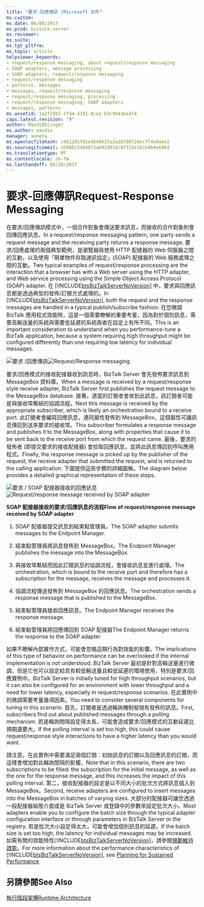 ```yaml
---
title: "要求-回應傳訊 |Microsoft 文件"
ms.custom: 
ms.date: 06/08/2017
ms.prod: biztalk-server
ms.reviewer: 
ms.suite: 
ms.tgt_pltfrm: 
ms.topic: article
helpviewer_keywords:
- request/response messaging, about request/response messaging
- SOAP adapters, message processing
- SOAP adapters, request/response messaging
- request/response messaging
- patterns, messages
- messages, request/response messaging
- request/response messaging, processing
- request/response messaging, SOAP adapters
- messages, patterns
ms.assetid: 1a2f79b5-1f44-4191-8ce1-b3c9043be4f4
caps.latest.revision: "9"
author: MandiOhlinger
ms.author: mandia
manager: anneta
ms.openlocfilehash: cd612d5f41e4648625a2a28398f20ecf74e0a4e2
ms.sourcegitcommit: cb908c540d8f1a692d01dc8f313e16cb4b4e696d
ms.translationtype: MT
ms.contentlocale: zh-TW
ms.lasthandoff: 09/20/2017
---
```

# <a name="request-response-messaging"></a><span data-ttu-id="84b1e-102">要求-回應傳訊</span><span class="sxs-lookup"><span data-stu-id="84b1e-102">Request-Response Messaging</span></span>
<span data-ttu-id="84b1e-103">在要求/回應傳訊模式中，一個合作對象會傳送要求訊息，而接收的合作對象則會回傳回應訊息。</span><span class="sxs-lookup"><span data-stu-id="84b1e-103">In a request/response messaging pattern, one party sends a request message and the receiving party returns a response message.</span></span> <span data-ttu-id="84b1e-104">要求/回應處理的兩個典型範例，是瀏覽器與使用 HTTP 配接器的 Web 伺服器之間的互動，以及使用「簡單物件存取通訊協定」(SOAP) 配接器的 Web 服務處理之間的互動。</span><span class="sxs-lookup"><span data-stu-id="84b1e-104">Two typical examples of request/response processing are the interaction that a browser has with a Web server using the HTTP adapter, and Web service processing using the Simple Object Access Protocol (SOAP) adapter.</span></span> <span data-ttu-id="84b1e-105">在 [!INCLUDE[btsBizTalkServerNoVersion](../includes/btsbiztalkservernoversion-md.md)] 中，要求與回應訊息都是透過典型的發佈/訂閱方式處理的。</span><span class="sxs-lookup"><span data-stu-id="84b1e-105">In [!INCLUDE[btsBizTalkServerNoVersion](../includes/btsbiztalkservernoversion-md.md)], both the request and the response messages are handled in a typical publish/subscribe fashion.</span></span> <span data-ttu-id="84b1e-106">在您微調 BizTalk 應用程式效能時，這是一個需要瞭解的重要考量，因為對於個別訊息，需要高輸送量的系統與需要低延遲的系統兩者在設定上有所不同。</span><span class="sxs-lookup"><span data-stu-id="84b1e-106">This is an important consideration to understand when you performance-tune a BizTalk application, because a system requiring high throughput might be configured differently than one requiring low latency for individual messages.</span></span>  
  
 <span data-ttu-id="84b1e-107">![要求 &#47;回應傳訊](../core/media/arch-request-response-1.gif "arch_request-回應-1")</span><span class="sxs-lookup"><span data-stu-id="84b1e-107">![Request&#47;Response messaging](../core/media/arch-request-response-1.gif "arch_request-response-1")</span></span>  
  
 <span data-ttu-id="84b1e-108">要求/回應模式的接收配接器收到訊息時，BizTalk Server 會先發佈要求訊息到 MessageBox 資料庫。</span><span class="sxs-lookup"><span data-stu-id="84b1e-108">When a message is received by a request/response style receive adapter, BizTalk Server first publishes the request message to the MessageBox database.</span></span> <span data-ttu-id="84b1e-109">接著，適當的訂閱者會收到此訊息，該訂閱者可能是與接收埠繫結的協調流程。</span><span class="sxs-lookup"><span data-stu-id="84b1e-109">Next this message is received by the appropriate subscriber, which is likely an orchestration bound to a receive port.</span></span> <span data-ttu-id="84b1e-110">此訂閱者會編寫回應訊息，連同屬性發佈到 MessageBox，這個屬性可讓訊息傳回到送來要求的接收埠。</span><span class="sxs-lookup"><span data-stu-id="84b1e-110">This subscriber formulates a response message and publishes it to the MessageBox, along with properties that cause it to be sent back to the receive port from which the request came.</span></span> <span data-ttu-id="84b1e-111">最後，要求的發佈者 (即提交要求的接收配接器) 會拾取回應訊息，並將此訊息傳回到呼叫應用程式。</span><span class="sxs-lookup"><span data-stu-id="84b1e-111">Finally, the response message is picked up by the publisher of the request, the receive adapter that submitted the request, and is returned to the calling application.</span></span> <span data-ttu-id="84b1e-112">下圖提供這些步驟的詳細圖解。</span><span class="sxs-lookup"><span data-stu-id="84b1e-112">The diagram below provides a detailed graphical representation of these steps.</span></span>  
  
 <span data-ttu-id="84b1e-113">![要求 &#47; SOAP 配接器接收的回應訊息](../core/media/arch-request-response-2.gif "arch_request-回應-2")</span><span class="sxs-lookup"><span data-stu-id="84b1e-113">![Request&#47;response message received by SOAP adapter](../core/media/arch-request-response-2.gif "arch_request-response-2")</span></span>  
  
 <span data-ttu-id="84b1e-114">**SOAP 配接器接收的要求/回應訊息的流程**</span><span class="sxs-lookup"><span data-stu-id="84b1e-114">**Flow of request/response message received by SOAP adapter**</span></span>  
  
1.  <span data-ttu-id="84b1e-115">SOAP 配接器提交訊息到結束點管理員。</span><span class="sxs-lookup"><span data-stu-id="84b1e-115">The SOAP adapter submits messages to the Endpoint Manager.</span></span>  
  
2.  <span data-ttu-id="84b1e-116">結束點管理員將訊息發佈到 MessageBox。</span><span class="sxs-lookup"><span data-stu-id="84b1e-116">The Endpoint Manager publishes the message into the MessageBox.</span></span>  
  
3.  <span data-ttu-id="84b1e-117">與接收埠繫結而因此訂閱訊息的協調流程，會接收訊息並進行處理。</span><span class="sxs-lookup"><span data-stu-id="84b1e-117">The orchestration, which is bound to the receive port and therefore has a subscription for the message, receives the message and processes it.</span></span>  
  
4.  <span data-ttu-id="84b1e-118">協調流程傳送發佈到 MessageBox 的回應訊息。</span><span class="sxs-lookup"><span data-stu-id="84b1e-118">The orchestration sends a response message that is published to the MessageBox.</span></span>  
  
5.  <span data-ttu-id="84b1e-119">結束點管理員接收回應訊息。</span><span class="sxs-lookup"><span data-stu-id="84b1e-119">The Endpoint Manager receives the response message.</span></span>  
  
6.  <span data-ttu-id="84b1e-120">結束點管理員將回應傳回到 SOAP 配接器</span><span class="sxs-lookup"><span data-stu-id="84b1e-120">The Endpoint Manager returns the response to the SOAP adapter</span></span>  
  
 <span data-ttu-id="84b1e-121">如果不瞭解內部實作方式，可能會忽略這類行為對效能的影響。</span><span class="sxs-lookup"><span data-stu-id="84b1e-121">The implications of this type of behavior on performance can be overlooked if the internal implementation is not understood.</span></span> <span data-ttu-id="84b1e-122">BizTalk Server 最初是針對高輸送量進行微調，但是它也可以設定給具有較低輸送量且較低延遲的環境使用，特別是要求/回應實例中。</span><span class="sxs-lookup"><span data-stu-id="84b1e-122">BizTalk Server is initially tuned for high throughput scenarios, but it can also be configured for an environment with lower throughput and a need for lower latency, especially in request/response scenarios.</span></span> <span data-ttu-id="84b1e-123">在此實例中的微調需要考量幾項因素。</span><span class="sxs-lookup"><span data-stu-id="84b1e-123">You need to consider several components for tuning in this scenario.</span></span> <span data-ttu-id="84b1e-124">首先，訂閱者是透過輪詢機制發現有發佈的訊息。</span><span class="sxs-lookup"><span data-stu-id="84b1e-124">First, subscribers find out about published messages through a polling mechanism.</span></span> <span data-ttu-id="84b1e-125">若是輪詢間隔設定得太長，可能會造成要求/回應模式的互動延遲比預期還要大。</span><span class="sxs-lookup"><span data-stu-id="84b1e-125">If the polling interval is set too high, this could cause request/response style interactions to have a higher latency than you would want.</span></span>  
  
 <span data-ttu-id="84b1e-126">請注意，在此實例中需要滿足兩個訂閱：初始訊息的訂閱以及回應訊息的訂閱，而這樣會增加對此輪詢間隔的影響。</span><span class="sxs-lookup"><span data-stu-id="84b1e-126">Note that in this scenario, there are two subscriptions to be filled: the subscription for the initial message, as well as the one for the response message, and this increases the impact of this polling interval.</span></span> <span data-ttu-id="84b1e-127">第二，接收配接器的設定是以不同大小的批次方式將訊息插入到 MessageBox。</span><span class="sxs-lookup"><span data-stu-id="84b1e-127">Second, receive adapters are configured to insert messages into the MessageBox in batches of varying sizes.</span></span> <span data-ttu-id="84b1e-128">大部分的配接器可讓您透過一般配接器組態介面或是 BizTalk Server 或登錄中的參數來設定批次大小。</span><span class="sxs-lookup"><span data-stu-id="84b1e-128">Most adapters enable you to configure the batch size through the typical adapter configuration interface or through parameters in BizTalk Server or the registry.</span></span> <span data-ttu-id="84b1e-129">若是批次大小設定得太大，可能會增加個別訊息的延遲。</span><span class="sxs-lookup"><span data-stu-id="84b1e-129">If the batch size is set too high, the latency for individual messages may be increased.</span></span> <span data-ttu-id="84b1e-130">如需有關的效能特性[!INCLUDE[btsBizTalkServerNoVersion](../includes/btsbiztalkservernoversion-md.md)]，請參閱[規劃維持效能](../core/planning-for-sustained-performance.md)。</span><span class="sxs-lookup"><span data-stu-id="84b1e-130">For more information about the performance characteristics of [!INCLUDE[btsBizTalkServerNoVersion](../includes/btsbiztalkservernoversion-md.md)], see [Planning for Sustained Performance](../core/planning-for-sustained-performance.md).</span></span>  
  
## <a name="see-also"></a><span data-ttu-id="84b1e-131">另請參閱</span><span class="sxs-lookup"><span data-stu-id="84b1e-131">See Also</span></span>  
 [<span data-ttu-id="84b1e-132">執行階段架構</span><span class="sxs-lookup"><span data-stu-id="84b1e-132">Runtime Architecture</span></span>](../core/runtime-architecture.md)